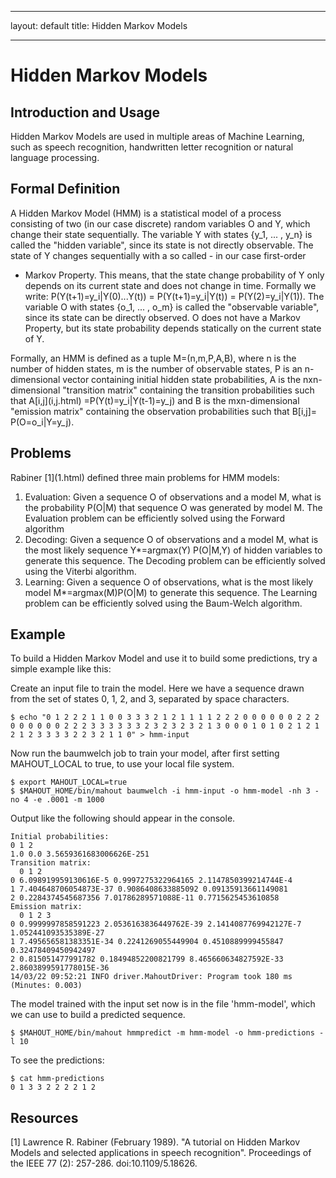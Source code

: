 <!--
 Licensed to the Apache Software Foundation (ASF) under one or more
 contributor license agreements.  See the NOTICE file distributed with
 this work for additional information regarding copyright ownership.
 The ASF licenses this file to You under the Apache License, Version 2.0
 (the "License"); you may not use this file except in compliance with
 the License.  You may obtain a copy of the License at

     http://www.apache.org/licenses/LICENSE-2.0

 Unless required by applicable law or agreed to in writing, software
 distributed under the License is distributed on an "AS IS" BASIS,
 WITHOUT WARRANTIES OR CONDITIONS OF ANY KIND, either express or implied.
 See the License for the specific language governing permissions and
 limitations under the License.
-->
---
layout: default
title: Hidden Markov Models

    
---

# Hidden Markov Models

<a name="HiddenMarkovModels-IntroductionandUsage"></a>
## Introduction and Usage

Hidden Markov Models are used in multiple areas of Machine Learning, such
as speech recognition, handwritten letter recognition or natural language
processing. 

<a name="HiddenMarkovModels-FormalDefinition"></a>
## Formal Definition

A Hidden Markov Model (HMM) is a statistical model of a process consisting
of two (in our case discrete) random variables O and Y, which change their
state sequentially. The variable Y with states \{y_1, ... , y_n\} is called
the "hidden variable", since its state is not directly observable. The
state of Y changes sequentially with a so called - in our case first-order
- Markov Property. This means, that the state change probability of Y only
depends on its current state and does not change in time. Formally we
write: P(Y(t+1)=y_i|Y(0)...Y(t)) = P(Y(t+1)=y_i|Y(t)) = P(Y(2)=y_i|Y(1)).
The variable O with states \{o_1, ... , o_m\} is called the "observable
variable", since its state can be directly observed. O does not have a
Markov Property, but its state probability depends statically on the
current state of Y.

Formally, an HMM is defined as a tuple M=(n,m,P,A,B), where n is the number of hidden states, m is the number of observable states, P is an n-dimensional vector containing initial hidden state probabilities, A is the nxn-dimensional "transition matrix" containing the transition probabilities such that A\[i,j\](i,j\.html)
=P(Y(t)=y_i|Y(t-1)=y_j) and B is the mxn-dimensional "emission matrix"
containing the observation probabilities such that B\[i,j\]=
P(O=o_i|Y=y_j).

<a name="HiddenMarkovModels-Problems"></a>
## Problems

Rabiner \[1\](1\.html)
 defined three main problems for HMM models:

1. Evaluation: Given a sequence O of observations and a model M, what is
the probability P(O|M) that sequence O was generated by model M. The
Evaluation problem can be efficiently solved using the Forward algorithm
2. Decoding: Given a sequence O of observations and a model M, what is
the most likely sequence Y*=argmax(Y) P(O|M,Y) of hidden variables to
generate this sequence. The Decoding problem can be efficiently solved
using the Viterbi algorithm.
3. Learning: Given a sequence O of observations, what is the most likely
model M*=argmax(M)P(O|M) to generate this sequence. The Learning problem
can be efficiently solved using the Baum-Welch algorithm.

<a name="HiddenMarkovModels-Example"></a>
## Example

To build a Hidden Markov Model and use it to build some predictions, try a simple example like this:

Create an input file to train the model.  Here we have a sequence drawn from the set of states 0, 1, 2, and 3, separated by space characters.

    $ echo "0 1 2 2 2 1 1 0 0 3 3 3 2 1 2 1 1 1 1 2 2 2 0 0 0 0 0 0 2 2 2 0 0 0 0 0 0 2 2 2 3 3 3 3 3 3 2 3 2 3 2 3 2 1 3 0 0 0 1 0 1 0 2 1 2 1 2 1 2 3 3 3 3 2 2 3 2 1 1 0" > hmm-input

Now run the baumwelch job to train your model, after first setting MAHOUT_LOCAL to true, to use your local file system.

    $ export MAHOUT_LOCAL=true
    $ $MAHOUT_HOME/bin/mahout baumwelch -i hmm-input -o hmm-model -nh 3 -no 4 -e .0001 -m 1000

Output like the following should appear in the console.

    Initial probabilities: 
    0 1 2 
    1.0 0.0 3.5659361683006626E-251 
    Transition matrix:
      0 1 2 
    0 6.098919959130616E-5 0.9997275322964165 2.1147850399214744E-4 
    1 7.404648706054873E-37 0.9086408633885092 0.09135913661149081 
    2 0.2284374545687356 7.01786289571088E-11 0.7715625453610858 
    Emission matrix: 
      0 1 2 3 
    0 0.9999997858591223 2.0536163836449762E-39 2.1414087769942127E-7 1.052441093535389E-27 
    1 7.495656581383351E-34 0.2241269055449904 0.4510889999455847 0.32478409450942497 
    2 0.815051477991782 0.18494852200821799 8.465660634827592E-33 2.8603899591778015E-36 
    14/03/22 09:52:21 INFO driver.MahoutDriver: Program took 180 ms (Minutes: 0.003)

The model trained with the input set now is in the file 'hmm-model', which we can use to build a predicted sequence.

    $ $MAHOUT_HOME/bin/mahout hmmpredict -m hmm-model -o hmm-predictions -l 10

To see the predictions:

    $ cat hmm-predictions 
    0 1 3 3 2 2 2 2 1 2


<a name="HiddenMarkovModels-Resources"></a>
## Resources

\[1\]
 Lawrence R. Rabiner (February 1989). "A tutorial on Hidden Markov Models
and selected applications in speech recognition". Proceedings of the IEEE
77 (2): 257-286. doi:10.1109/5.18626.